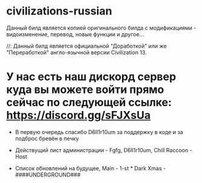 # civilizations-russian
Данный билд является копией оригинального билда с модификациями - видоизменение, перевод, новые функции и другое...



//: Данный билд является официальной "Доработкой" или же "Переработкой" англо-язычной версии Civilization 13.
# У нас есть наш дискорд сервер куда вы можете войти прямо сейчас по следующей ссылке: https://discord.gg/sFJXsUa

* В первую очередь спасибо D6ll1r10um за поддержку в коде и за подброс бревён в печку

* Действущий лист администрации - Fgfg, D6ll1r10um, Chill Raccoon - Host

* Список обновлений на будущее,  Main - 1-st
                   * Dark Xmas - ####UNDERGROUND###
